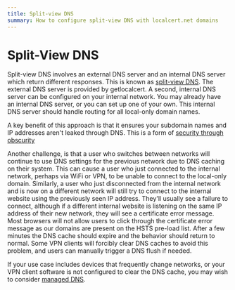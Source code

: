```yaml
---
title: Split-view DNS
summary: How to configure split-view DNS with localcert.net domains
---
```


# Split-View DNS

Split-view DNS involves an external DNS server and an internal DNS server which return different responses.
This is known as [split-view DNS](https://en.wikipedia.org/wiki/Split-view_DNS).
The external DNS server is provided by getlocalcert.
A second, internal DNS server can be configured on your internal network.
You may already have an internal DNS server, or you can set up one of your own.
This internal DNS server should handle routing for all local-only domain names.

A key benefit of this approach is that it ensures your subdomain names and IP addresses aren't leaked through DNS.
This is a form of [security through obscurity](https://en.wikipedia.org/wiki/Security_through_obscurity)

Another challenge, is that a user who switches between networks will continue to use DNS settings for the previous network due to DNS caching on their system.
This can cause a user who just connected to the internal network, perhaps via WiFi or VPN, to be unable to connect to the local-only domain.
Similarly, a user who just disconnected from the internal network and is now on a different network will still try to connect to the internal website using the previously seen IP address.
They'll usually see a failure to connect, although if a different internal website is listening on the same IP address of their new network, they will see a certificate error message.
Most browsers will not allow users to click through the certificate error message as our domains are present on the HSTS pre-load list.
After a few minutes the DNS cache should expire and the behavior should return to normal.
Some VPN clients will forcibly clear DNS caches to avoid this problem, and users can manually trigger a DNS flush if needed.

If your use case includes devices that frequently change networks, or your VPN client software is not configured to clear the DNS cache, you may wish to consider [managed DNS](/dns/managed/).

